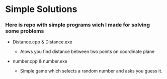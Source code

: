 # Simple Solutions
### Here is repo with simple programs wich I made for solving some problems

- Distance.cpp & Distance.exe
    - Alows you find distance between two points on сoordinate plane

- number.cpp & number.exe
    - Simple game which selects a random number and asks you guess it.
